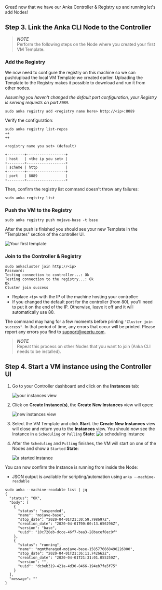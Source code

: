 
Great! now that we have our Anka Controller & Registry up and running let's add Nodes!

## Step 3. Link the Anka CLI Node to the Controller

> ***NOTE***  
> Perform the following steps on the Node where you created your first VM Template.


### Add the Registry

We now need to configure the registry on this machine so we can push/upload the local VM Template we created earlier. Uploading the Template to the Registry makes it possible to download and run it from other nodes.

_Assuming you haven't changed the default port configuration, your Registry is serving requests on port `8089`._

```shell
sudo anka registry add <registry name here> http://<ip>:8089
```

Verify the configuration:
```shell
sudo anka registry list-repos
++
++

<registry name you set> (default)

+--------+------------------+
| host   | <the ip you set> |
+--------+------------------+
| scheme | http             |
+--------+------------------+
| port   | 8089             |
+--------+------------------+
```
Then, confirm the registry list command doesn't throw any failures:
```shell
sudo anka registry list
```

### Push the VM to the Registry
```shell
sudo anka registry push mojave-base -t base
```

After the push is finished you should see your new Template in the "Templates" section of the controller UI.

![Your first template](/images/getting-started/push-template.png)

### Join to the Controller & Registry

```shell
sudo ankacluster join http://<ip>
Password:
Testing connection to controller...: Ok
Testing connection to the registry...: Ok
Ok
Cluster join success
```

- Replace `<ip>` with the IP of the machine hosting your controller:
- If you changed the default port for the controller (from 80), you'll need to put it on the end of the IP. Otherwise, leave it off and it will automatically use 80.

The command may hang for a few moments before printing `"Cluster join success"`. In that period of time, any errors that occur will be printed. Please report any errors you find to support@veertu.com.

> ***NOTE***  
> Repeat this process on other Nodes that you want to join (Anka CLI needs to be installed).

## Step 4. Start a VM instance using the Controller UI

1. Go to your Controller dashboard and click on the **Instances** tab:

    ![your instances view](/images/getting-started/instances.png)

2. Click on **Create Instance(s)**, the **Create New Instances** view will open:

    ![new instances view](/images/getting-started/new-instance.png)

3. Select the VM Template and click **Start**. the **Create New Instances** view will close and return you to the **Instances** view. You should now see the Instance in a `Scheduling` or `Pulling` **State**:
    ![a scheduling instance](/images/getting-started/scheduling.png)

4. After the `Scheduling` and `Pulling` finishes, the VM will start on one of the Nodes and show a `Started` **State**:

    ![a started instance](/images/getting-started/started-vm.png)

You can now confirm the Instance is running from inside the Node:

- JSON output is available for scripting/automation using `anka --machine-readable`
    
```
sudo anka --machine-readable list | jq
{
  "status": "OK",
  "body": [
    {
      "status": "suspended",
      "name": "mojave-base",
      "stop_date": "2020-04-01T21:30:59.798697Z",
      "creation_date": "2020-04-01T00:00:13.656296Z",
      "version": "base",
      "uuid": "10c720eb-dcce-46f7-baa3-28bacef0ec0f"
    },
    {
      "status": "running",
      "name": "mgmtManaged-mojave-base-1585776660490226000",
      "stop_date": "2020-04-01T21:36:11.742662Z",
      "creation_date": "2020-04-01T21:31:01.055250Z",
      "version": "",
      "uuid": "dcbeb319-421a-4d30-8466-194eb7fa5f75"
    }
  ],
  "message": ""
}
```